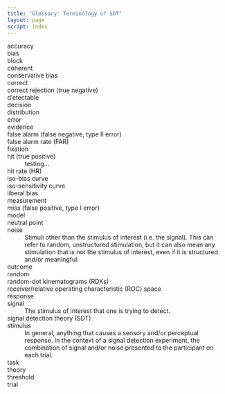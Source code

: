 ```yaml
---
title: "Glossary: Terminology of SDT"
layout: page
script: index
---
```


<dl>
  <dt>accuracy</dt>
  <dd></dd>

  <dt>bias</dt>
  <dd></dd>

  <dt>block</dt>
  <dd></dd>

  <dt>coherent</dt>
  <dd></dd>

  <dt>conservative bias</dt>
  <dd></dd>

  <dt>correct</dt>
  <dd></dd>

  <dt>correct rejection (true negative)</dt>
  <dd></dd>

  <dt><span class='math-var'>d&prime;</span>ete<span class='math-var'>c</span>table</dt>
  <dd></dd>

  <dt>decision</dt>
  <dd></dd>

  <dt>distribution</dt>
  <dd></dd>

  <dt>error</dt>
  <dd></dd>

  <dt>evidence</dt>
  <dd></dd>

  <dt>false alarm (false negative, type II error)</dt>
  <dd></dd>

  <dt>false alarm rate (FAR)</dt>
  <dd></dd>

  <dt>fixation</dt>
  <dd></dd>

  <dt>hit (true positive)</dt>
  <dd>testing...</dd>

  <dt>hit rate (HR)</dt>
  <dd></dd>

  <dt>iso-bias curve</dt>
  <dd></dd>

  <dt>iso-sensitivity curve</dt>
  <dd></dd>

  <dt>liberal bias</dt>
  <dd></dd>

  <dt>measurement</dt>
  <dd></dd>

  <dt>miss (false positive, type I error)</dt>
  <dd></dd>

  <dt>model</dt>
  <dd></dd>

  <dt>neutral point</dt>
  <dd></dd>

  <dt>noise</dt>
  <dd>Stimuli other than the stimulus of interest (i.e. the signal). This can refer to random, unstructured stimulation, but it can also mean any stimulation that is not the stimulus of interest, even if it is structured and/or meaningful.</dd>

  <dt>outcome</dt>
  <dd></dd>

  <dt>random</dt>
  <dd></dd>

  <dt>random-dot kinematograms (RDKs)</dt>
  <dd></dd>

  <dt>receiver/relative operating characteristic (ROC) space</dt>
  <dd></dd>

  <dt>response</dt>
  <dd></dd>

  <dt>signal</dt>
  <dd>The stimulus of interest that one is trying to detect.</dd>

  <dt>signal detection theory (SDT)</dt>
  <dd></dd>

  <dt>stimulus</dt>
  <dd>In general, anything that causes a sensory and/or perceptual response. In the context of a
  signal detection experiment, the combination of signal and/or noise presented to the participant
  on each trial.</dd>

  <dt>task</dt>
  <dd></dd>

  <dt>theory</dt>
  <dd></dd>

  <dt>threshold</dt>
  <dd></dd>

  <dt>trial</dt>
  <dd></dd>
</dl>
